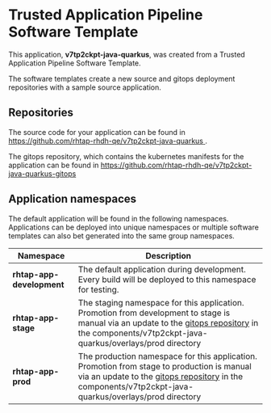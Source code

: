 # Trusted Application Pipeline Software Template

This application, **v7tp2ckpt-java-quarkus**, was created from a Trusted Application Pipeline Software Template.

The software templates create a new source and gitops deployment repositories with a sample source application. 

## Repositories

The source code for your application can be found in [https://github.com/rhtap-rhdh-qe/v7tp2ckpt-java-quarkus ](https://github.com/rhtap-rhdh-qe/v7tp2ckpt-java-quarkus ).
 
The gitops repository, which contains the kubernetes manifests for the application can be found in 
[https://github.com/rhtap-rhdh-qe/v7tp2ckpt-java-quarkus-gitops ](https://github.com/rhtap-rhdh-qe/v7tp2ckpt-java-quarkus-gitops ) 

## Application namespaces 

The default application will be found in the following namespaces. Applications can be deployed into unique namespaces or multiple software templates can also bet generated into the same group namespaces.  

|  Namespace   |  Description   |  
| -------- | -------- |   
| **rhtap-app-development** | The default application during development. Every build will be deployed to this namespace for testing. | 
| **rhtap-app-stage** | The staging namespace for this application. Promotion from development to stage is manual via an update to the [gitops repository](https://github.com/rhtap-rhdh-qe/v7tp2ckpt-java-quarkus-gitops ) in the components/v7tp2ckpt-java-quarkus/overlays/prod directory |  
| **rhtap-app-prod** | The production namespace for this application. Promotion from stage to production is manual via an update to the [gitops repository](https://github.com/rhtap-rhdh-qe/v7tp2ckpt-java-quarkus-gitops ) in the components/v7tp2ckpt-java-quarkus/overlays/prod directory | 